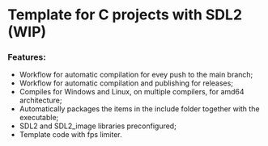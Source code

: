 # Template for C projects with SDL2 (WIP)

### Features:
- Workflow for automatic compilation for evey push to the main branch;
- Workflow for automatic compilation and publishing for releases;
- Compiles for Windows and Linux, on multiple compilers, for amd64 architecture;
- Automatically packages the items in the include folder together with the executable;
- SDL2 and SDL2_image libraries preconfigured;
- Template code with fps limiter.